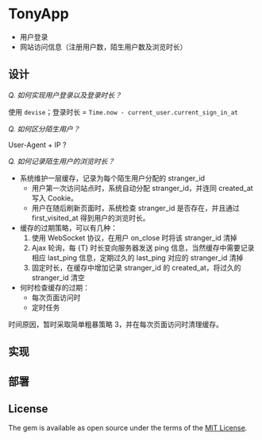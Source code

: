 # TonyApp

+ 用户登录
+ 网站访问信息（注册用户数，陌生用户数及浏览时长）

## 设计

*Q. 如何实现用户登录以及登录时长？*

使用 `devise`；登录时长 = `Time.now - current_user.current_sign_in_at`

*Q. 如何区分陌生用户？*

User-Agent + IP ?

*Q. 如何记录陌生用户的浏览时长？*

+ 系统维护一层缓存，记录为每个陌生用户分配的 stranger_id
  - 用户第一次访问站点时，系统自动分配 stranger_id，并连同 created_at 写入 Cookie。
  - 用户在随后刷新页面时，系统检查 stranger_id 是否存在，并且通过 first_visited_at 得到用户的浏览时长。
+ 缓存的过期策略，可以有几种：
  1. 使用 WebSocket 协议，在用户 on_close 时将该 stranger_id 清掉
  2. Ajax 轮询，每 {T} 时长变向服务器发送 ping 信息，当然缓存中需要记录相应 last_ping 信息，定期过久的 last_ping 对应的 stranger_id 清掉
  3. 固定时长，在缓存中增加记录 stranger_id 的 created_at，将过久的 stranger_id 清空
+ 何时检查缓存的过期：
  + 每次页面访问时
  + 定时任务

时间原因，暂时采取简单粗暴策略 3，并在每次页面访问时清理缓存。

## 实现

## 部署

## License

The gem is available as open source under the terms of the [MIT License](http://opensource.org/licenses/MIT).


